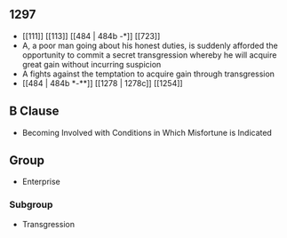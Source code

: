 ## 1297
- [[111]] [[113]] [[484 | 484b -*]] [[723]] 
- A, a poor man going about his honest duties, is suddenly afforded the opportunity to commit a secret transgression whereby he will acquire great gain without incurring suspicion
- A fights against the temptation to acquire gain through transgression
- [[484 | 484b *-**]] [[1278 | 1278c]] [[1254]] 

## B Clause
- Becoming Involved with Conditions in Which Misfortune is Indicated

## Group
- Enterprise

### Subgroup
- Transgression

